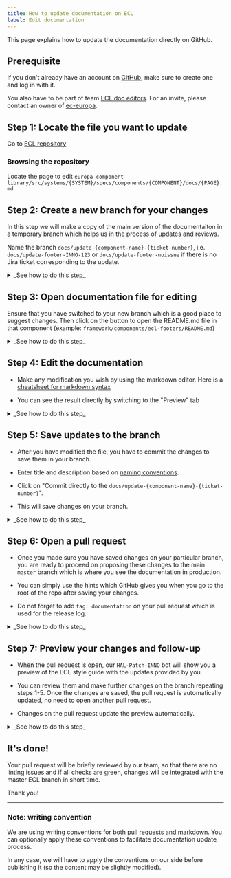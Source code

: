 ```yaml
---
title: How to update documentation on ECL
label: Edit documentation
---
```


This page explains how to update the documentation directly on GitHub.

## Prerequisite

If you don't already have an account on [GitHub](https://github.com/login), make
sure to create one and log in with it.

You also have to be part of team
[ECL doc editors](https://github.com/orgs/ec-europa/teams/ecl-doc-editors/). For
an invite, please contact an owner of
[ec-europa](https://github.com/orgs/ec-europa/people?utf8=%E2%9C%93&query=%20role%3Aowner).

## Step 1: Locate the file you want to update

Go to [ECL repository](https://github.com/ec-europa/europa-component-library)

###  Browsing the repository

Locate the page to edit
```europa-component-library/src/systems/{SYSTEM}/specs/components/{COMPONENT}/docs/{PAGE}.md```

## Step 2: Create a new branch for your changes

In this step we will make a copy of the main version of the documentaiton in a
temporary branch which helps us in the process of updates and reviews.

Name the branch `docs/update-{component-name}-{ticket-number}`, i.e.
`docs/update-footer-INNO-123` or `docs/update-footer-noissue` if there is no
Jira ticket corresponding to the update.

<details><summary>_See how to do this step_</summary>

![Create a new branch for documentation u* pdates]({{ path
'/assets/screenshots/create-new-branch.gif' }})

</details>

## Step 3: Open documentation file for editing

Ensure that you have switched to your new branch which is a good place to
suggest changes. Then click on the button to open the README.md file in that
component (example: `framework/components/ecl-footers/README.md`)

<details><summary>_See how to do this step_</summary>

![Edit documentaiton file]({{ path
'/assets/screenshots/edit-documentation-file.gif' }})

</details>

## Step 4: Edit the documentation

* Make any modification you wish by using the markdown editor. Here is a
  [cheatsheet for markdown syntax](https://guides.github.com/features/mastering-markdown/)

* You can see the result directly by switching to the "Preview" tab

<details><summary>_See how to do this step_</summary>

![Preview changes]({{ path '/assets/screenshots/edit-preview-changes.gif' }})

</details>

## Step 5: Save updates to the branch

* After you have modified the file, you have to commit the changes to save them
  in your branch.

* Enter title and description based on
  [naming conventions](https://ec-europa.github.io/europa-component-library/docs/conventions/git).

* Click on "Commit directly to the
  `docs/update-{component-name}-{ticket-number}`".

* This will save changes on your branch.

<details><summary>_See how to do this step_</summary>

![Save changes to branch]({{ path
'/assets/screenshots/save-changes-on-branch.gif' }})

</details>

## Step 6: Open a pull request

* Once you made sure you have saved changes on your particular branch, you are
  ready to proceed on proposing these changes to the main `master` branch which
  is where you see the documentation in production.

* You can simply use the hints which GitHub gives you when you go to the root of
  the repo after saving your changes.

* Do not forget to add `tag: documentation` on your pull request which is used
  for the release log.

<details><summary>_See how to do this step_</summary>

![Open a pull request]({{ path '/assets/screenshots/open-pull-request.gif' }})

</details>

## Step 7: Preview your changes and follow-up

* When the pull request is open, our `HAL-Patch-INNO` bot will show you a
  preview of the ECL style guide with the updates provided by you.

* You can review them and make further changes on the branch repeating steps
  1-5. Once the changes are saved, the pull request is automatically updated, no
  need to open another pull request.

* Changes on the pull request update the preview automatically.

<details><summary>_See how to do this step_</summary>

![Preview changes]({{ path '/assets/screenshots/preview-changes.gif' }})

</details>

## It's done!

Your pull request will be briefly reviewed by our team, so that there are no
linting issues and if all checks are green, changes will be integrated with the
master ECL branch in short time.

Thank you!

---

### Note: writing convention

We are using writing conventions for both
[pull requests](https://ec-europa.github.io/europa-component-library/docs/conventions/git)
and
[markdown](https://ec-europa.github.io/europa-component-library/docs/conventions/markdown).
You can optionally apply these conventions to facilitate documentation update
process.

In any case, we will have to apply the conventions on our side before publishing
it (so the content may be slightly modified).
